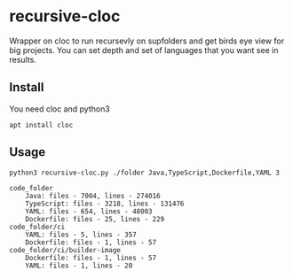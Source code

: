 # recursive-cloc

Wrapper on cloc to run recursevly on supfolders and get birds eye view for big projects.
You can set depth and set of languages that you want see in results.

## Install

You need cloc and python3

```
apt install cloc

```

## Usage

```
python3 recursive-cloc.py ./folder Java,TypeScript,Dockerfile,YAML 3

code_folder
    Java: files - 7004, lines - 274016
    TypeScript: files - 3218, lines - 131476
    YAML: files - 654, lines - 48003
    Dockerfile: files - 25, lines - 229
code_folder/ci
    YAML: files - 5, lines - 357
    Dockerfile: files - 1, lines - 57
code_folder/ci/builder-image
    Dockerfile: files - 1, lines - 57
    YAML: files - 1, lines - 20

```
